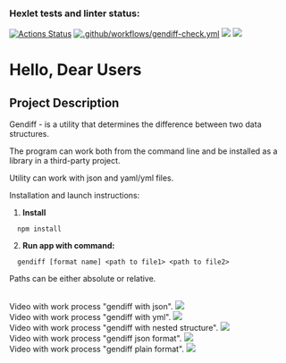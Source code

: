 ### Hexlet tests and linter status:
[![Actions Status](https://github.com/Vit90Fomin/frontend-project-46/workflows/hexlet-check/badge.svg)](https://github.com/Vit90Fomin/frontend-project-46/actions)
[![.github/workflows/gendiff-check.yml](https://github.com/Vit90Fomin/frontend-project-46/actions/workflows/gendiff-check.yml/badge.svg)](https://github.com/Vit90Fomin/frontend-project-46/actions/workflows/gendiff-check.yml)
<a href="https://codeclimate.com/github/Vit90Fomin/frontend-project-46/maintainability"><img src="https://api.codeclimate.com/v1/badges/33a5babb9dd7fafd0226/maintainability" /></a>
<a href="https://codeclimate.com/github/Vit90Fomin/frontend-project-46/test_coverage"><img src="https://api.codeclimate.com/v1/badges/33a5babb9dd7fafd0226/test_coverage" /></a>

# **Hello, Dear Users**

## **Project Description**

Gendiff - is a utility that determines the difference between two data structures.

The program can work both from the command line and be installed as a library in a third-party project.

Utility can work with json and yaml/yml files.

Installation and launch instructions:

1. **Install**
```
  npm install
```
2. **Run app with command:**
```
  gendiff [format name] <path to file1> <path to file2>
```
Paths can be either absolute or relative.



<br/>   
Video with work process "gendiff with json".
<a href="https://asciinema.org/a/Om3LpEDKZcO0Mkmam3B9F6u8c" target="_blank"><img src="https://asciinema.org/a/Om3LpEDKZcO0Mkmam3B9F6u8c.svg" /></a>

<br/>   
Video with work process "gendiff with yml".
<a href="https://asciinema.org/a/CNRC8k1kC0Dcj7TKETkfYfTWv" target="_blank"><img src="https://asciinema.org/a/CNRC8k1kC0Dcj7TKETkfYfTWv.svg" /></a>

<br/>   
Video with work process "gendiff with nested structure".
<a href="https://asciinema.org/a/eW1KOr41niVqtWl9iIbsHoSDi" target="_blank"><img src="https://asciinema.org/a/eW1KOr41niVqtWl9iIbsHoSDi.svg" /></a>

<br/>   
Video with work process "gendiff json format".
<a href="https://asciinema.org/a/ILrzMwY6IEXspSKG78Szs2Eiy" target="_blank"><img src="https://asciinema.org/a/ILrzMwY6IEXspSKG78Szs2Eiy.svg" /></a>

<br/>   
Video with work process "gendiff plain format".
<a href="https://asciinema.org/a/JrtE0b9CJnWMm44edkUWUaED1" target="_blank"><img src="https://asciinema.org/a/JrtE0b9CJnWMm44edkUWUaED1.svg" /></a>